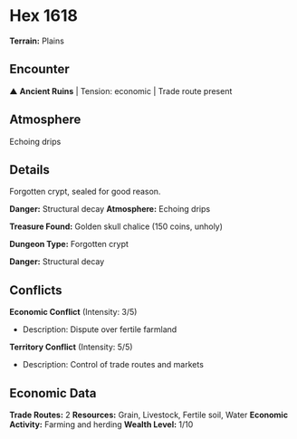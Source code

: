 # Hex 1618

**Terrain:** Plains

## Encounter
▲ **Ancient Ruins** | Tension: economic | Trade route present

## Atmosphere
Echoing drips

## Details
Forgotten crypt, sealed for good reason.

**Danger:** Structural decay
**Atmosphere:** Echoing drips

**Treasure Found:** Golden skull chalice (150 coins, unholy)


**Dungeon Type:** Forgotten crypt

**Danger:** Structural decay

## Conflicts
**Economic Conflict** (Intensity: 3/5)
- Description: Dispute over fertile farmland

**Territory Conflict** (Intensity: 5/5)
- Description: Control of trade routes and markets

## Economic Data
**Trade Routes:** 2
**Resources:** Grain, Livestock, Fertile soil, Water
**Economic Activity:** Farming and herding
**Wealth Level:** 1/10
